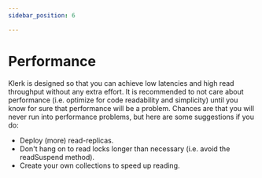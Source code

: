 ```yaml
---
sidebar_position: 6

---
```

# Performance

Klerk is designed so that you can achieve low latencies and high read throughput without
any extra effort. It is recommended to not care about performance (i.e. optimize
for
code readability and simplicity) until you know for sure that performance will be a problem. Chances are that you will
never run into performance problems, but here are some suggestions if you do:

* Deploy (more) read-replicas.
* Don't hang on to read locks longer than necessary (i.e. avoid the readSuspend method).
* Create your own collections to speed up reading.

